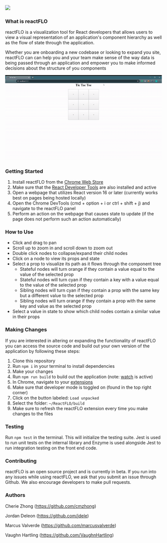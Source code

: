 <img src='/assets/reactb.png'>

### What is reactFLO
reactFLO is a visualization tool for React developers that allows users to view a visual representation of an application's component hierarchy as well as the flow of state through the application.

Whether you are onboarding a new codebase or looking to expand you site, reactFLO can can help you and your team make sense of the way data is being passed through an application and empower you to make informed decisions about the structure of you components

<p align="center">
 <img src='/assets/reactFLO-Footage.gif'>
</p>

### Getting Started
1. Install reactFLO from the [Chrome Web Store](https://chrome.google.com/webstore/detail/dcfgjebpfnpkeanpdingcfgcdjbkplim/)
1. Make sure that the [React Developer Tools](https://chrome.google.com/webstore/detail/react-developer-tools/fmkadmapgofadopljbjfkapdkoienihi?hl=en) are also installed and active
1. Open a webpage that utilizes React version 16 or later (currently works best on pages being hosted locally)
1. Open the Chrome DevTools (cmd + option + i or ctrl + shift + j) and navigate to the reactFLO panel
1. Perform an action on the webpage that causes state to update (if the page does not perform such an action automatically)

### How to Use
* Click and drag to pan
* Scroll up to zoom in and scroll down to zoom out
* Double click nodes to collapse/expand their child nodes
* Click on a node to view its props and state
* Select a prop to visualize its path as it flows through the component tree
  * Stateful nodes will turn orange if they contain a value equal to the value of the selected prop
  * Stateful nodes will turn cyan if they contain a key with a value equal to the value of the selected prop
  * Sibling nodes will turn cyan if they contain a prop with the same key but a different value to the selected prop
  * Sibling nodes will turn orange if they contain a prop with the same key and value as the selected prop
* Select a value in state to show which child nodes contain a similar value in their props

### Making Changes
If you are interested in altering or expanding the functionality of reactFLO you can access the source code and build out your own version of the application by following these steps:
1. Clone this repository
1. Run `npm i` in your terminal to install dependencies
1. Make your changes
1. Run `npm run build` to build out the application (note: [watch](https://webpack.js.org/configuration/watch/) is active)
1. In Chrome, navigate to your [extensions](chrome://extensions/)
1. Make sure that developer mode is toggled on (found in the top right corner)
1. Click on the button labeled: `Load unpacked`
1. Select the folder: `~/ReactFLO/build`
1. Make sure to refresh the reactFLO extension every time you make changes to the files

### Testing
Run `npm test` in the terminal. This will initialize the testing suite. Jest is used to run unit tests on the internal library and Enzyme is used alongside Jest to run integration testing on the front end code.

### Contributing
reactFLO is an open source project and is currently in beta. If you run into any issues while using reactFLO, we ask that you submit an issue through Github. We also encourage developers to make pull requests.

### Authors
Cherie Zhong (https://github.com/cmzhong)

Jordan Deleon (https://github.com/jdele)

Marcus Valverde (https://github.com/marcusvalverde)

Vaughn Hartling (https://github.com/VaughnHartling)
